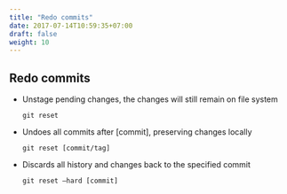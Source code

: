 ```yaml
---
title: "Redo commits"
date: 2017-07-14T10:59:35+07:00
draft: false
weight: 10
---
```


## Redo commits

  - Unstage pending changes, the changes will still remain on file system

    `git reset`

  - Undoes all commits after [commit], preserving changes locally

    `git reset [commit/tag]`

  - Discards all history and changes back to the specified commit

    `git reset –hard [commit]`

